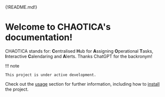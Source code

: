 {!README.md!}

# Welcome to CHAOTICA's documentation!

CHAOTICA stands for: **C**entralised **H**ub for **A**ssigning **O**perational **T**asks, **I**nteractive **C**alendaring and **A**lerts. Thanks ChatGPT for the backronym!

!!! note

    This project is under active development.

Check out the [usage](usage.md) section for further information, including how to [install](usage.md#installation) the project.
